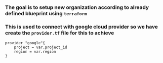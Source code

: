 ### The goal is to setup new organization according to already defined blueprint  using `terraform` 


### This is used to connect with google cloud provider so we have create the `provider.tf` file for this to achieve
```
provider "google"{
    project = var.project_id
    region = var.region
}


```

### 